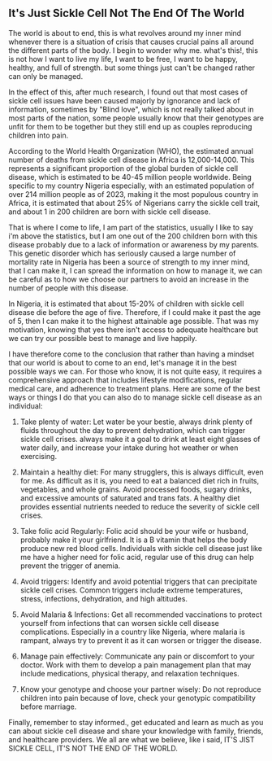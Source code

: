 
## It's Just Sickle Cell Not The End Of The World

The world is about to end, this is what revolves around my inner mind whenever there is a situation of crisis that causes crucial pains all around the different parts of the body. I begin to wonder why me. what's this!, this is not how I want to live my life, I want to be free, I want to be happy, healthy, and full of strength. but some things just can't be changed rather can only be managed.

In the effect of this, after much research, I found out that most cases of sickle cell issues have been caused majorly by ignorance and lack of information, sometimes by "Blind love", which is not really talked about in most parts of the nation, some people usually know that their genotypes are unfit for them to be together but they still end up as couples reproducing children into pain.

According to the World Health Organization (WHO), the estimated annual number of deaths from sickle cell disease in Africa is 12,000-14,000. This represents a significant proportion of the global burden of sickle cell disease, which is estimated to be 40-45 million people worldwide. Being specific to my country Nigeria especially, with an estimated population of over 214 million people as of 2023, making it the most populous country in Africa, it is estimated that about 25% of Nigerians carry the sickle cell trait, and about 1 in 200 children are born with sickle cell disease. 

That is where I come to life, I am part of the statistics, usually I like to say i'm above the statistics, but I am one out of the 200 children born with this disease probably due to a lack of information or awareness by my parents. This genetic disorder which has seriously caused a large number of mortality rate in Nigeria has been a source of strength to my inner mind, that I can make it, I can spread the information on how to manage it, we can be careful as to how we choose our partners to avoid an increase in the number of people with this disease.

In Nigeria, it is estimated that about 15-20% of children with sickle cell disease die before the age of five. Therefore, if I could make it past the age of 5, then I can make it to the highest attainable age possible. That was my motivation, knowing that yes there isn't access to adequate healthcare but we can try our possible best to manage and live happily.

I have therefore come to the conclusion that rather than having a mindset that our world is about to come to an end, let's manage it in the best possible ways we can. For those who know, it is not quite easy, it requires a comprehensive approach that includes lifestyle modifications, regular medical care, and adherence to treatment plans. Here are some of the best ways or things I do that you can also do to manage sickle cell disease as an individual:

1. Take plenty of water: Let water be your bestie, always drink plenty of fluids throughout the day to prevent dehydration, which can trigger sickle cell crises. always make it a goal to drink at least eight glasses of water daily, and increase your intake during hot weather or when exercising.

2. Maintain a healthy diet: For many strugglers, this is always difficult, even for me. As difficult as it is, you need to eat a balanced diet rich in fruits, vegetables, and whole grains. Avoid processed foods, sugary drinks, and excessive amounts of saturated and trans fats. A healthy diet provides essential nutrients needed to reduce the severity of sickle cell crises.

3. Take folic acid Regularly: Folic acid should be your wife or husband, probably make it your girlfriend. It is a B vitamin that helps the body produce new red blood cells. Individuals with sickle cell disease just like me have a higher need for folic acid, regular use of this drug can help prevent the trigger of anemia.

4. Avoid triggers: Identify and avoid potential triggers that can precipitate sickle cell crises. Common triggers include extreme temperatures, stress, infections, dehydration, and high altitudes.

5. Avoid Malaria & Infections: Get all recommended vaccinations to protect yourself from infections that can worsen sickle cell disease complications. Especially in a country like Nigeria, where malaria is rampant, always try to prevent it as it can worsen or trigger the disease.

6. Manage pain effectively: Communicate any pain or discomfort to your doctor. Work with them to develop a pain management plan that may include medications, physical therapy, and relaxation techniques.

7. Know your genotype and choose your partner wisely: Do not reproduce children into pain because of love, check your genotypic compatibility before marriage.

Finally, remember to stay informed.,  get educated and learn as much as you can about sickle cell disease and share your knowledge with family, friends, and healthcare providers. We all are what we believe, like i said, IT'S JIST SICKLE CELL, IT'S NOT THE END OF THE WORLD.

